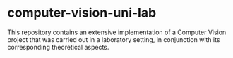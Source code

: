 # computer-vision-uni-lab
This repository contains an extensive implementation of a Computer Vision project that was carried out in a laboratory setting, in conjunction with its corresponding theoretical aspects.
